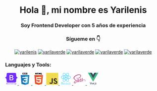 <!--
**yarilenis/yarilenis** is a ✨ _special_ ✨ repository because its `README.md` (this file) appears on your GitHub profile.

Here are some ideas to get you started:

- 🔭 I’m currently working on ...
- 🌱 I’m currently learning ...
- 👯 I’m looking to collaborate on ...
- 🤔 I’m looking for help with ...
- 💬 Ask me about ...
- 📫 How to reach me: ...
- 😄 Pronouns: ...
- ⚡ Fun fact: ...
-->

<h1 align="center">Hola 👋, mi nombre es Yarilenis</h1>
<h3 align="center">Soy Frontend Developer con 5 años de experiencia</h3>

<h3 align="center">Sígueme en 👇</h3>
<p align="center">
<a href="https://codepen.io/yarilenis" target="blank"><img align="center" src="https://cdn.jsdelivr.net/npm/simple-icons@3.0.1/icons/codepen.svg" alt="yarilenis" height="30" width="40" /></a>
<a href="https://twitter.com/yarilaverde" target="blank"><img align="center" src="https://cdn.jsdelivr.net/npm/simple-icons@3.0.1/icons/twitter.svg" alt="yarilaverde" height="30" width="40" /></a>
<a href="https://linkedin.com/in/yarilaverde" target="blank"><img align="center" src="https://cdn.jsdelivr.net/npm/simple-icons@3.0.1/icons/linkedin.svg" alt="yarilaverde" height="30" width="40" /></a>
<a href="https://fb.com/yarilaverde" target="blank"><img align="center" src="https://cdn.jsdelivr.net/npm/simple-icons@3.0.1/icons/facebook.svg" alt="yarilaverde" height="30" width="40" /></a>
<a href="https://instagram.com/yarilaverde" target="blank"><img align="center" src="https://cdn.jsdelivr.net/npm/simple-icons@3.0.1/icons/instagram.svg" alt="yarilaverde" height="30" width="40" /></a>
</p>

<h3 align="left">Languajes y Tools:</h3>
<p align="left"> <a href="https://getbootstrap.com" target="_blank"> <img src="https://raw.githubusercontent.com/devicons/devicon/master/icons/bootstrap/bootstrap-plain-wordmark.svg" alt="bootstrap" width="40" height="40"/> </a> <a href="https://www.w3schools.com/css/" target="_blank"> <img src="https://raw.githubusercontent.com/devicons/devicon/master/icons/css3/css3-original-wordmark.svg" alt="css3" width="40" height="40"/> </a> <a href="https://www.w3.org/html/" target="_blank"> <img src="https://raw.githubusercontent.com/devicons/devicon/master/icons/html5/html5-original-wordmark.svg" alt="html5" width="40" height="40"/> </a> <a href="https://developer.mozilla.org/en-US/docs/Web/JavaScript" target="_blank"> <img src="https://raw.githubusercontent.com/devicons/devicon/master/icons/javascript/javascript-original.svg" alt="javascript" width="40" height="40"/> </a> <a href="https://reactjs.org/" target="_blank"> <img src="https://raw.githubusercontent.com/devicons/devicon/master/icons/react/react-original-wordmark.svg" alt="react" width="40" height="40"/> </a> <a href="https://sass-lang.com" target="_blank"> <img src="https://raw.githubusercontent.com/devicons/devicon/master/icons/sass/sass-original.svg" alt="sass" width="40" height="40"/> </a> <a href="https://vuejs.org/" target="_blank"> <img src="https://raw.githubusercontent.com/devicons/devicon/master/icons/vuejs/vuejs-original-wordmark.svg" alt="vuejs" width="40" height="40"/> </a> </p>
